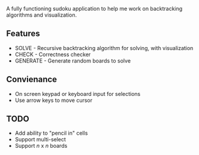 A fully functioning sudoku application to help me work on backtracking algorithms and visualization.

## Features
* SOLVE - Recursive backtracking algorithm for solving, with visualization
* CHECK - Correctness checker
* GENERATE - Generate random boards to solve

## Convienance
* On screen keypad or keyboard input for selections
* Use arrow keys to move cursor

## TODO
* Add ability to "pencil in" cells
* Support multi-select
* Support *n* x *n* boards